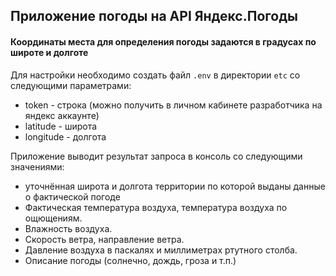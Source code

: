 ## Приложение погоды на API Яндекс.Погоды

#### Координаты места для определения погоды задаются в градусах по широте и долготе


Для настройки необходимо создать файл `.env` в директории `etc` со следующими параметрами:
- token - строка (можно получить в личном кабинете разработчика на яндекс аккаунте)
- latitude - широта
- longitude - долгота

Приложение выводит результат запроса в консоль со следующими значениями:
- уточнённая широта и долгота территории по которой выданы данные о фактической погоде
- Фактическая температура воздуха, температура воздуха по ощющениям.
- Влажность воздуха.
- Скорость ветра, направление ветра.
- Давление воздуха в паскалях и миллиметрах ртутного столба.
- Описание погоды (солнечно, дождь, гроза и т.п.)